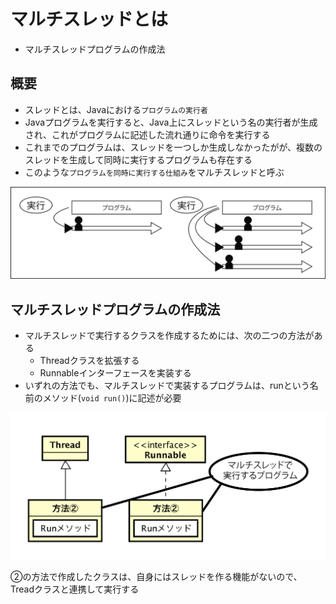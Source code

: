 # マルチスレッドとは

* マルチスレッドプログラムの作成法

## 概要

* スレッドとは、Javaにおける`プログラムの実行者`
* Javaプログラムを実行すると、Java上にスレッドという名の実行者が生成され、これがプログラムに記述した流れ通りに命令を実行する
* これまでのプログラムは、スレッドを一つしか生成しなかったがが、複数のスレッドを生成して同時に実行するプログラムも存在する
* このような`プログラムを同時に実行する仕組み`をマルチスレッドと呼ぶ

![java_06](image/java_06.png)

## マルチスレッドプログラムの作成法

* マルチスレッドで実行するクラスを作成するためには、次の二つの方法がある
    * Threadクラスを拡張する
    * Runnableインターフェースを実装する
* いずれの方法でも、マルチスレッドで実装するプログラムは、runという名前のメソッド(`void run()`)に記述が必要

![java_07](image/java_07.png)

②の方法で作成したクラスは、自身にはスレッドを作る機能がないので、Treadクラスと連携して実行する